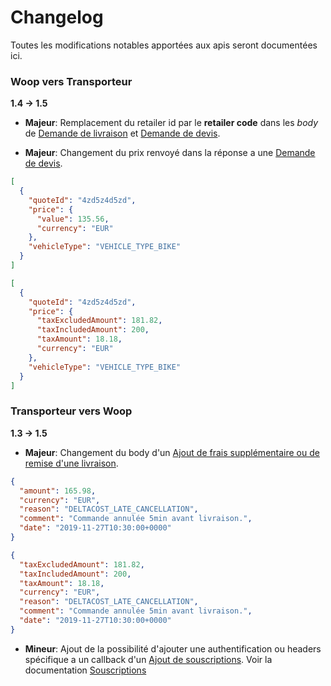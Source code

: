 # Changelog


Toutes les modifications notables apportées aux apis seront documentées ici.


### Woop vers Transporteur

**1.4 -> 1.5**

- **Majeur**: Remplacement du retailer id par le **retailer code** dans les *body* de [Demande de livraison](https://woop.stoplight.io/docs/carrier/b3A6OTI5MjAx-demande-de-livraison) et [Demande de devis](https://woop.stoplight.io/docs/carrier/b3A6OTI5MTk5-demande-de-devis).

- **Majeur**: Changement du prix renvoyé dans la réponse a une [Demande de devis](https://woop.stoplight.io/docs/carrier/b3A6OTI5MTk5-demande-de-devis).

<!--
type: tab
title: Prix avant
-->
```json
[
  {
    "quoteId": "4zd5z4d5zd",
    "price": {
      "value": 135.56,
      "currency": "EUR"
    },
    "vehicleType": "VEHICLE_TYPE_BIKE"
  }
]
```

<!--
type: tab
title: Prix après
-->
```json
[
  {
    "quoteId": "4zd5z4d5zd",
    "price": {
      "taxExcludedAmount": 181.82,
      "taxIncludedAmount": 200,
      "taxAmount": 18.18,
      "currency": "EUR"
    },
    "vehicleType": "VEHICLE_TYPE_BIKE"
  }
]
```
<!-- type: tab-end -->


### Transporteur vers Woop

**1.3 -> 1.5**

- **Majeur**: Changement du body d'un [Ajout de frais supplémentaire ou de remise d'une livraison](https://woop.stoplight.io/docs/carrier/b3A6OTI5MTkz-ajout-de-frais-supplementaire-ou-de-remise-d-une-livraison).

<!--
type: tab
title: Avant
-->
```json
{
  "amount": 165.98,
  "currency": "EUR",
  "reason": "DELTACOST_LATE_CANCELLATION",
  "comment": "Commande annulée 5min avant livraison.",
  "date": "2019-11-27T10:30:00+0000"
}
```

<!--
type: tab
title: Après
-->
```json
{
  "taxExcludedAmount": 181.82,
  "taxIncludedAmount": 200,
  "taxAmount": 18.18,
  "currency": "EUR",
  "reason": "DELTACOST_LATE_CANCELLATION",
  "comment": "Commande annulée 5min avant livraison.",
  "date": "2019-11-27T10:30:00+0000"
}
```
<!-- type: tab-end -->

- **Mineur**: Ajout de la possibilité d'ajouter une authentification ou headers spécifique a un callback d'un [Ajout de souscriptions](https://woop.stoplight.io/docs/carrier/b3A6OTI5MTk2-ajout-de-souscriptions).
Voir la documentation [Souscriptions](https://woop.stoplight.io/docs/carrier/ZG9jOjEwMDkzODI-souscriptions)
